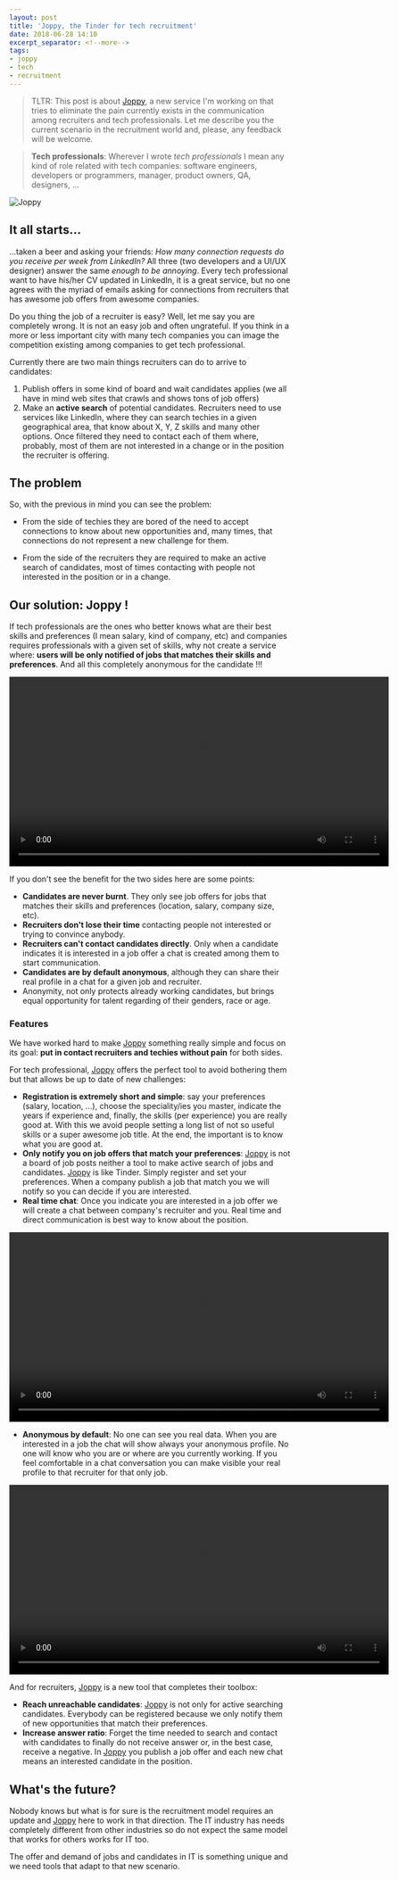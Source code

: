 ```yaml
---
layout: post
title: 'Joppy, the Tinder for tech recruitment'
date: 2018-06-28 14:10
excerpt_separator: <!--more-->
tags:
- joppy
- tech
- recruitment
---
```


> TLTR: This post is about [Joppy](https://www.joppy.me), a new service I'm working on that tries to eliminate the pain currently exists in the communication among recruiters and tech professionals. Let me describe you the current scenario in the recruitment world and, please, any feedback will be welcome.

> **Tech professionals**: Wherever I wrote *tech professionals* I mean any kind of role related with tech companies: software engineers, developers or programmers, manager, product owners, QA, designers, ...

<img alt="Joppy" src="{{ site.baseurl }}/assets/uploads/joppy-slogan.png">

## It all starts...

...taken a beer and asking your friends: *How many connection requests do you receive per week from LinkedIn?* All three (two developers and a UI/UX designer) answer the same *enough to be annoying*. Every tech professional want to have his/her CV updated in LinkedIn, it is a great service, but no one agrees with the myriad of emails asking for connections from recruiters that has awesome job offers from awesome companies.

Do you thing the job of a recruiter is easy? Well, let me say you are completely wrong. It is not an easy job and often ungrateful. If you think in a more or less important city with many tech companies you can image the competition existing among companies to get tech professional.

Currently there are two main things recruiters can do to arrive to candidates:

1. Publish offers in some kind of board and wait candidates applies (we all have in mind web sites that crawls and shows tons of job offers)
1. Make an **active search** of potential candidates. Recruiters need to use services like LinkedIn, where they can search techies in a given geographical area, that know about X, Y, Z skills and many other options. Once filtered they need to contact each of them where, probably, most of them are not interested in a change or in the position the recruiter is offering.

<!--more-->

## The problem

So, with the previous in mind you can see the problem:

* From the side of techies they are bored of the need to accept connections to know about new opportunities and, many times, that connections do not represent a new challenge for them.

* From the side of the recruiters they are required to make an active search of candidates, most of times contacting with people not interested in the position or in a change.

## Our solution: Joppy !

If tech professionals are the ones who better knows what are their best skills and preferences (I mean salary, kind of company, etc) and companies requires professionals with a given set of skills, why not create a service where: **users will be only notified of jobs that matches their skills and preferences**. And all this completely anonymous for the candidate !!!

<video width="680" autoplay controls>
  <source src="{{ site.baseurl }}/assets/uploads/1-more-info.mp4" type="video/mp4">
  Your browser does not support the video tag.
</video>

If you don't see the benefit for the two sides here are some points:

- **Candidates are never burnt**. They only see job offers for jobs that matches their skills and preferences (location, salary, company size, etc).
- **Recruiters don't lose their time** contacting people not interested or trying to convince anybody.
- **Recruiters can't contact candidates directly**. Only when a candidate indicates it is interested in a job offer a chat is created among them to start communication.
- **Candidates are by default anonymous**, although they can share their real profile in a chat for a given job and recruiter.
- Anonymity, not only protects already working candidates, but brings equal opportunity for talent regarding of their genders, race or age.

### Features

We have worked hard to make [Joppy](https://www.joppy.me) something really simple and focus on its goal: **put in contact recruiters and techies without pain** for both sides.

For tech professional, [Joppy](https://www.joppy.me) offers the perfect tool to avoid bothering them but that allows be up to date of new challenges:

- **Registration is extremely short and simple**: say your preferences (salary, location, ...), choose the speciality/ies you master, indicate the years if experience and, finally, the skills (per experience) you are really good at. With this we avoid people setting a long list of not so useful skills or a super awesome job title. At the end, the important is to know what you are good at.
- **Only notify you on job offers that match your preferences**: [Joppy](https://www.joppy.me) is not a board of job posts neither a tool to make active search of jobs and candidates. [Joppy](https://www.joppy.me) is like Tinder. Simply register and set your preferences. When a company publish a job that match you we will notify so you can decide if you are interested.
- **Real time chat**: Once you indicate you are interested in a job offer we will create a chat between company's recruiter and you. Real time and direct communication is best way to know about the position.

<video width="680" autoplay controls>
  <source src="{{ site.baseurl }}/assets/uploads/2-conversation-chat.mp4" type="video/mp4">
  Your browser does not support the video tag.
</video>

- **Anonymous by default**: No one can see you real data. When you are interested in a job the chat will show always your anonymous profile. No one will know who you are or where are you currently working. If you feel comfortable in a chat conversation you can make visible your real profile to that recruiter for that only job.

<video width="680" autoplay controls>
  <source src="{{ site.baseurl }}/assets/uploads/3-profile-anonymous-real_1.mp4" type="video/mp4">
  Your browser does not support the video tag.
</video>

And for recruiters, [Joppy](https://www.joppy.me) is a new tool that completes their toolbox:

- **Reach unreachable candidates**: [Joppy](https://www.joppy.me) is not only for active searching candidates. Everybody can be registered because we only notify them of new opportunities that match their preferences.
- **Increase answer ratio**: Forget the time needed to search and contact with candidates to finally do not receive answer or, in the best case, receive a negative. In [Joppy](https://www.joppy.me) you publish a job offer and each new chat means an interested candidate in the position.

## What's the future?

Nobody knows but what is for sure is the recruitment model requires an update and [Joppy](https://www.joppy.me) here to work in that direction. The IT industry has needs completely different from other industries so do not expect the same model that works for others works for IT too.

The offer and demand of jobs and candidates in IT is something unique and we need tools that adapt to that new scenario.
